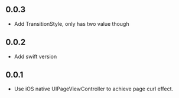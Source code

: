 ## 0.0.3

- Add TransitionStyle, only has two value though

## 0.0.2

- Add swift version

## 0.0.1

- Use iOS native UIPageViewController to achieve page curl effect.
